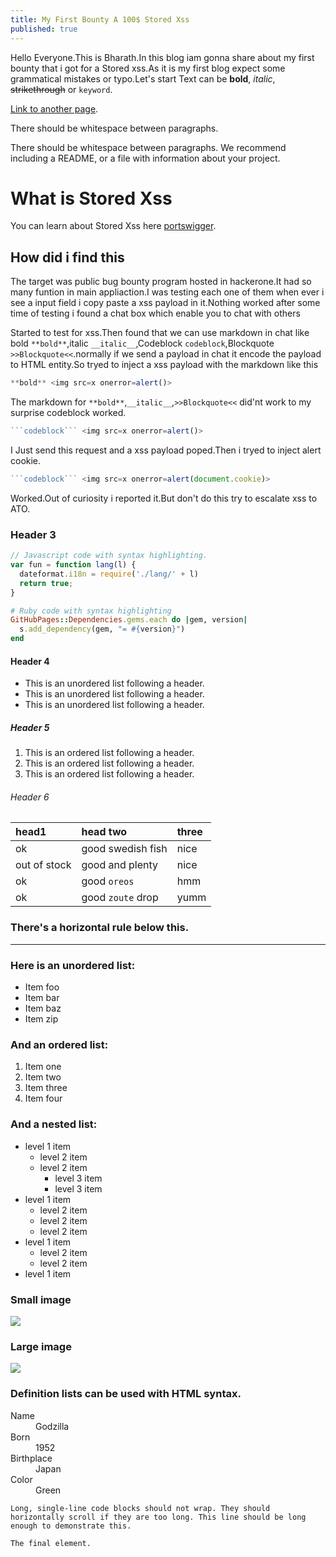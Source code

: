 ```yaml
---
title: My First Bounty A 100$ Stored Xss 
published: true
---
```


Hello Everyone.This is Bharath.In this blog iam gonna share about my first bounty that i got for a Stored xss.As it is my first blog expect some grammatical mistakes or typo.Let's start
Text can be **bold**, _italic_, ~~strikethrough~~ or `keyword`.

[Link to another page](another-page).

There should be whitespace between paragraphs.

There should be whitespace between paragraphs. We recommend including a README, or a file with information about your project.

# [](#header-1)What is Stored Xss

You can learn about Stored Xss here
[portswigger](https://portswigger.net/web-security/cross-site-scripting/stored).


## [](#header-1)How did i find this

The target was public bug bounty program hosted in hackerone.It had so many funtion in main appliaction.I was testing each one of them when ever i see a input field i copy paste a xss payload in it.Nothing worked after some time of testing i found a chat box which enable you to chat with others

Started to test for xss.Then found that we can use markdown in chat like bold `**bold**`,italic `__italic__`,Codeblock ````codeblock````,Blockquote `>>Blockquote<<`.normally if we send a payload in chat it encode the payload to HTML entity.So tryed to inject a xss payload with the markdown like this
```js
**bold** <img src=x onerror=alert()>
```
The markdown for `**bold**`,`__italic__`,`>>Blockquote<<` did'nt work to my surprise codeblock worked.
```js
```codeblock``` <img src=x onerror=alert()>
```
I Just send this request and a xss payload poped.Then i tryed to inject alert cookie.
```js
```codeblock``` <img src=x onerror=alert(document.cookie)>
```
Worked.Out of curiosity i reported it.But don't do this try to escalate xss to ATO.

### [](#header-3)Header 3

```js
// Javascript code with syntax highlighting.
var fun = function lang(l) {
  dateformat.i18n = require('./lang/' + l)
  return true;
}
```

```ruby
# Ruby code with syntax highlighting
GitHubPages::Dependencies.gems.each do |gem, version|
  s.add_dependency(gem, "= #{version}")
end
```

#### [](#header-4)Header 4

*   This is an unordered list following a header.
*   This is an unordered list following a header.
*   This is an unordered list following a header.

##### [](#header-5)Header 5

1.  This is an ordered list following a header.
2.  This is an ordered list following a header.
3.  This is an ordered list following a header.

###### [](#header-6)Header 6

| head1        | head two          | three |
|:-------------|:------------------|:------|
| ok           | good swedish fish | nice  |
| out of stock | good and plenty   | nice  |
| ok           | good `oreos`      | hmm   |
| ok           | good `zoute` drop | yumm  |

### There's a horizontal rule below this.

* * *

### Here is an unordered list:

*   Item foo
*   Item bar
*   Item baz
*   Item zip

### And an ordered list:

1.  Item one
1.  Item two
1.  Item three
1.  Item four

### And a nested list:

- level 1 item
  - level 2 item
  - level 2 item
    - level 3 item
    - level 3 item
- level 1 item
  - level 2 item
  - level 2 item
  - level 2 item
- level 1 item
  - level 2 item
  - level 2 item
- level 1 item

### Small image

![](https://assets-cdn.github.com/images/icons/emoji/octocat.png)

### Large image

![](https://guides.github.com/activities/hello-world/branching.png)


### Definition lists can be used with HTML syntax.

<dl>
<dt>Name</dt>
<dd>Godzilla</dd>
<dt>Born</dt>
<dd>1952</dd>
<dt>Birthplace</dt>
<dd>Japan</dd>
<dt>Color</dt>
<dd>Green</dd>
</dl>

```
Long, single-line code blocks should not wrap. They should horizontally scroll if they are too long. This line should be long enough to demonstrate this.
```

```
The final element.
```
